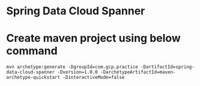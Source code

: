 # Spring Data Cloud Spanner

# Create maven project using below command
```
mvn archetype:generate -DgroupId=com.gcp.practice -DartifactId=spring-data-cloud-spanner -Dversion=1.0.0 -DarchetypeArtifactId=maven-archetype-quickstart -DinteractiveMode=false
```

